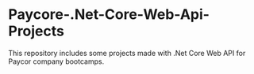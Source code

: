 # Paycore-.Net-Core-Web-Api-Projects
This repository includes some projects made with .Net Core Web API for Paycor company bootcamps.
